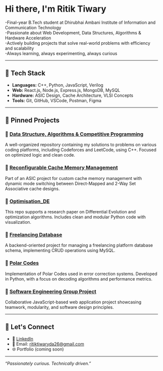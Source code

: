 # Hi there, I'm Ritik Tiwary

-Final-year B.Tech student at Dhirubhai Ambani Institute of Information and Communication Technology  
-Passionate about Web Development, Data Structures, Algorithms & Hardware Acceleration  
-Actively building projects that solve real-world problems with efficiency and scalability  
-Always learning, always experimenting, always curious

---

## 🔧 Tech Stack

- **Languages:** C++, Python, JavaScript, Verilog
- **Web:** React.js, Node.js, Express.js, MongoDB, MySQL
- **Hardware:** ASIC Design, Cache Architecture, VLSI Concepts
- **Tools:** Git, GitHub, VSCode, Postman, Figma

---

## 📌 Pinned Projects

### 🔹 [Data Structure, Algorithms & Competitive Programming](https://github.com/RitikTiwary519/Data-Structure-Algorithms-and-Competitive-Programming)
A well-organized repository containing my solutions to problems on various coding platforms, including Codeforces and LeetCode, using C++. Focused on optimized logic and clean code.

### 🔹 [Reconfigurable Cache Memory Management](https://github.com/RitikTiwary519/Reconfigurable-cache-memory-management)
Part of an ASIC project for custom cache memory management with dynamic mode switching between Direct-Mapped and 2-Way Set Associative cache designs.

### 🔹 [Optimisation_DE](https://github.com/RitikTiwary519/Optimisation_DE)
This repo supports a research paper on Differential Evolution and optimization algorithms. Includes clean and modular Python code with visualization.

### 🔹 [Freelancing Database](https://github.com/RitikTiwary519/freelancing_database)
A backend-oriented project for managing a freelancing platform database schema, implementing CRUD operations using MySQL.

### 🔹 [Polar Codes](https://github.com/RitikTiwary519/Polar-Codes)
Implementation of Polar Codes used in error correction systems. Developed in Python, with a focus on decoding algorithms and performance metrics.

### 🔹 [Software Engineering Group Project](https://github.com/JAINAM2210/Software-Engineering-Project)
Collaborative JavaScript-based web application project showcasing teamwork, modularity, and software design principles.

---

## 🤝 Let's Connect

- 💼 [LinkedIn](https://www.linkedin.com/in/ritiktiwary519/)
- 📧 Email: ritiktiwaryda26@gmail.com
- 🌐 Portfolio (coming soon)

---

_“Passionately curious. Technically driven.”_

